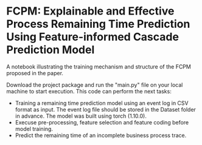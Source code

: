 # FCPM: Explainable and Effective Process Remaining Time Prediction Using Feature-informed Cascade Prediction Model
A notebook illustrating the training mechanism and structure of the FCPM proposed in the paper. 

Download the project package and run the "main.py" file on your local machine to start execution. This code can perform the next tasks:

* Training a remaining time prediction model using an event log in CSV format as input. The event log file should be stored in the Dataset folder in advance. The model was built using torch (1.10.0). 
* Execuse pre-processing, feature selection and feature coding before model training.
* Predict the remaining time of an incomplete business process trace.  
